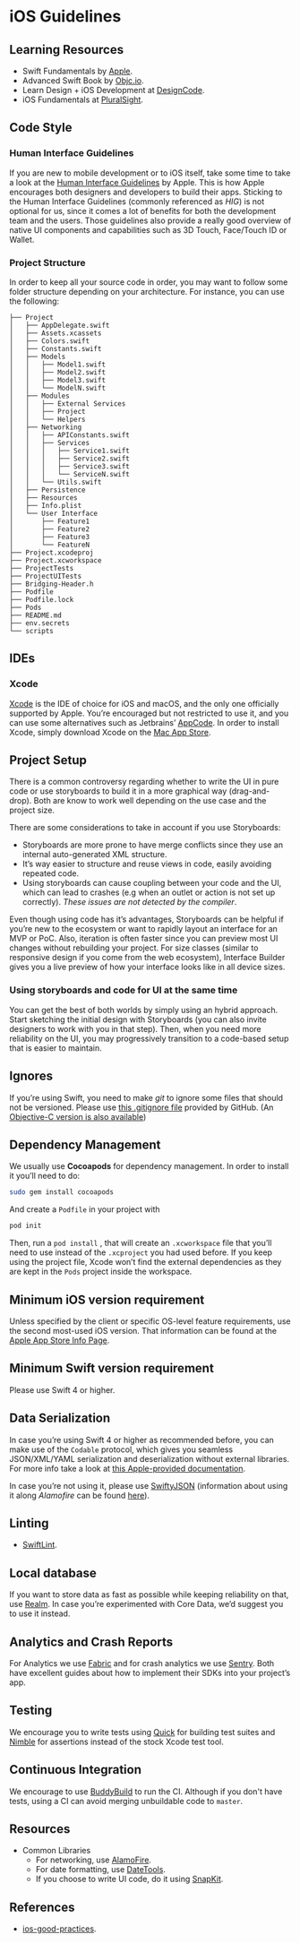 # iOS Guidelines

## Learning Resources

- Swift Fundamentals by [Apple][atb].
- Advanced Swift Book by [Objc.io](https://www.objc.io/books/advanced-swift/).
- Learn Design + iOS Development at [DesignCode](https://designcode.io/).
- iOS Fundamentals at [PluralSight](https://www.pluralsight.com/courses/ios-11-fundamentals).

[atb]: https://developer.apple.com/library/content/documentation/Swift/Conceptual/Swift_Programming_Language/TheBasics.html

## Code Style

### Human Interface Guidelines

If you are new to mobile development or to iOS itself, take some time to take a look at the
[Human Interface Guidelines](https://developer.apple.com/ios/human-interface-guidelines/)
by Apple. This is how Apple encourages both designers and developers to build their apps. Sticking
to the Human Interface Guidelines (commonly referenced as *HIG*) is not optional for us, since it
comes a lot of benefits for both the development team and the users. Those guidelines also provide
a really good overview of native UI components and capabilities such as 3D Touch, Face/Touch ID or Wallet.

### Project Structure

In order to keep all your source code in order, you may want to follow some folder structure
depending on your architecture. For instance, you can use the following:

```text
├── Project
│   ├── AppDelegate.swift
│   ├── Assets.xcassets
│   ├── Colors.swift
│   ├── Constants.swift
│   ├── Models
│   │   ├── Model1.swift
│   │   ├── Model2.swift
│   │   ├── Model3.swift
│   │   └── ModelN.swift
│   ├── Modules
│   │   ├── External Services
│   │   ├── Project
│   │   └── Helpers
│   ├── Networking
│   │   ├── APIConstants.swift
│   │   ├── Services
│   │   │   ├── Service1.swift
│   │   │   ├── Service2.swift
│   │   │   ├── Service3.swift
│   │   │   └── ServiceN.swift
│   │   └── Utils.swift
│   ├── Persistence
│   ├── Resources
│   ├── Info.plist
│   └── User Interface
│       ├── Feature1
│       ├── Feature2
│       ├── Feature3
│       └── FeatureN
├── Project.xcodeproj
├── Project.xcworkspace
├── ProjectTests
├── ProjectUITests
├── Bridging-Header.h
├── Podfile
├── Podfile.lock
├── Pods
├── README.md
├── env.secrets
└── scripts
```

## IDEs

### Xcode

[Xcode](https://developer.apple.com/xcode/) is the IDE of choice for iOS and macOS, and the only one
officially supported by Apple. You’re encouraged but not restricted to use it, and you can use some
alternatives such as Jetbrains’ [AppCode](https://www.jetbrains.com/objc/).  In order to install
Xcode, simply download Xcode on the [Mac App Store](https://itunes.apple.com/us/app/xcode/id497799835).

## Project Setup

There is a common controversy regarding whether to write the UI in pure code or use storyboards to
build it in a more graphical way (drag-and-drop). Both are know to work well depending on the use
case and the project size.

There are some considerations to take in account if you use Storyboards:

- Storyboards are more prone to have merge conflicts since they use an internal auto-generated XML structure.
- It’s way easier to structure and reuse views in code, easily avoiding repeated code.
- Using storyboards can cause coupling between your code and the UI, which can lead to crashes (e.g
  when an outlet or action is not set up correctly). _These issues are not detected by the compiler_.

Even though using code has it’s advantages, Storyboards can be helpful if you’re new to the
ecosystem or want to rapidly layout an interface for an MVP or PoC. Also, iteration is often faster
since you can preview most UI changes without rebuilding your project. For size classes (similar to
responsive design if you come from the web ecosystem), Interface Builder gives you a live preview of
how your interface looks like in all device sizes.

### Using storyboards and code for UI at the same time

You can get the best of both worlds by simply using an hybrid approach. Start sketching the initial
design with Storyboards (you can also invite designers to work with you in that step). Then, when
you need more reliability on the UI, you may progressively transition to a code-based setup that is
easier to maintain.

## Ignores

If you’re using Swift, you need to make _git_ to ignore some files that should not be versioned.
Please use [this .gitignore file](https://github.com/github/gitignore/blob/master/Swift.gitignore)
provided by GitHub. (An [Objective-C version is also available](https://github.com/github/gitignore/blob/master/Objective-C.gitignore))

## Dependency Management

We usually use **Cocoapods** for dependency management. In order to install it you’ll need to do:

```bash
sudo gem install cocoapods
```

And create a `Podfile` in your project with

```bash
pod init
```

Then, run a `pod install` , that will create an `.xcworkspace` file that you’ll need to use instead
of the `.xcproject` you had used before. If you keep using the project file, Xcode won’t find the
external dependencies as they are kept in the `Pods` project inside the workspace.

## Minimum iOS version requirement

Unless specified by the client or specific OS-level feature requirements, use the second most-used
iOS version. That information can be found at the
[Apple App Store Info Page](https://developer.apple.com/support/app-store/).

## Minimum Swift version requirement

Please use Swift 4 or higher.

## Data Serialization

In case you’re using Swift 4 or higher as recommended before, you can make use of the `Codable`
protocol, which gives you seamless JSON/XML/YAML serialization and deserialization without external
libraries. For more info take a look at [this Apple-provided documentation][tapd].

[tapd]: https://developer.apple.com/documentation/foundation/archives_and_serialization/encoding_and_decoding_custom_types

In case you’re not using it, please use [SwiftyJSON](https://github.com/SwiftyJSON/SwiftyJSON)
(information about using it along _Alamofire_ can be found
[here](https://github.com/SwiftyJSON/SwiftyJSON#work-with-alamofire)).

## Linting

- [SwiftLint](https://github.com/realm/SwiftLint).

## Local database

If you want to store data as fast as possible while keeping reliability on that, use
[Realm](https://realm.io/). In case you’re experimented with Core Data, we’d suggest you to use it
instead.

## Analytics and Crash Reports

For Analytics we use [Fabric](https://fabric.io) and for crash analytics we use
[Sentry](https://sentry.com/). Both have excellent guides about how to implement their SDKs into
your project’s app.

## Testing

We encourage you to write tests using [Quick](https://github.com/Quick/Quick) for building test
suites and [Nimble](https://github.com/Quick/Nimble) for assertions instead of the stock Xcode test
tool.

## Continuous Integration

We encourage to use [BuddyBuild](https://www.buddybuild.com/) to run the CI. Although if you don't
have tests, using a CI can avoid merging unbuildable code to `master`.

## Resources

- Common Libraries
  - For networking, use [AlamoFire](https://github.com/Alamofire/Alamofire).
  - For date formatting, use [DateTools](https://github.com/MatthewYork/DateTools).
  - If you choose to write UI code, do it using [SnapKit](https://github.com/SnapKit/).

## References

- [ios-good-practices](https://github.com/futurice/ios-good-practices).